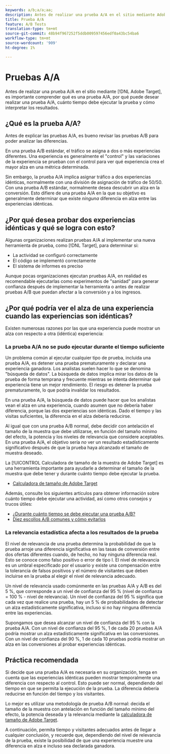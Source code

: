 ```yaml
---
keywords: a/b;a/a;aa;
description: Antes de realizar una prueba A/A en el sitio mediante Adobe Target, es importante comprender qué es una prueba A/A, por qué puede desear realizar una prueba A/A, cuánto tiempo debe ejecutar la prueba y cómo interpretar los resultados.
title: Prueba A/A
feature: A/B Tests
translation-type: tm+mt
source-git-commit: 48b94f967252f5ddb009597456edf0a43bc54ba6
workflow-type: tm+mt
source-wordcount: '909'
ht-degree: 1%

---
```



# Pruebas A/A

Antes de realizar una prueba A/A en el sitio mediante [!DNL Adobe Target], es importante comprender qué es una prueba A/A, por qué puede desear realizar una prueba A/A, cuánto tiempo debe ejecutar la prueba y cómo interpretar los resultados.

## ¿Qué es la prueba A/A?

Antes de explicar las pruebas A/A, es bueno revisar las pruebas A/B para poder analizar las diferencias.

En una prueba A/B estándar, el tráfico se asigna a dos o más experiencias diferentes. Una experiencia es generalmente el &quot;control&quot; y las variaciones de la experiencia se prueban con el control para ver qué experiencia crea el mayor alza en una métrica determinada.

Sin embargo, la prueba A/A implica asignar tráfico a dos experiencias idénticas, normalmente con una división de asignación de tráfico de 50/50. Con una prueba A/B estándar, normalmente desea descubrir un alza en la conversión. Esto difiere de una prueba A/A en la que su objetivo es generalmente determinar que existe *ninguna* diferencia en alza entre las experiencias idénticas.

## ¿Por qué desea probar dos experiencias idénticas y qué se logra con esto?

Algunas organizaciones realizan pruebas A/A al implementar una nueva herramienta de prueba, como [!DNL Target], para determinar si:

* La actividad se configuró correctamente
* El código se implementó correctamente
* El sistema de informes es preciso

Aunque pocas organizaciones ejecutan pruebas A/A, en realidad es recomendable ejecutarlas como experimentos de &quot;sanidad&quot; para generar confianza después de implementar la herramienta o antes de realizar pruebas A/B que puedan afectar a la conversión y a los ingresos.

## ¿Por qué podría ver el alza de una experiencia cuando las experiencias son idénticas?

Existen numerosas razones por las que una experiencia puede mostrar un alza con respecto a otra (idéntica) experiencia:

### La prueba A/A no se pudo ejecutar durante el tiempo suficiente

Un problema común al ejecutar cualquier tipo de prueba, incluida una prueba A/A, es detener una prueba prematuramente y declarar una experiencia ganadora. Los analistas suelen hacer lo que se denomina &quot;búsqueda de datos&quot;. La búsqueda de datos implica mirar los datos de la prueba de forma temprana y frecuente mientras se intenta determinar qué experiencia tiene un mejor rendimiento. El riesgo es detener la prueba prematuramente, lo que podría invalidar los resultados.

En una prueba A/A, la búsqueda de datos puede hacer que los analistas vean el alza en una experiencia, cuando asumen que no debería haber diferencia, porque las dos experiencias son idénticas. Dado el tiempo y las visitas suficientes, la diferencia en el alza debería reducirse.

Al igual que con una prueba A/B normal, debe decidir con antelación el tamaño de la muestra que debe utilizarse, en función del tamaño mínimo del efecto, la potencia y los niveles de relevancia que considere aceptables. En una prueba A/A, el objetivo sería *no* ver un resultado estadísticamente significativo después de que la prueba haya alcanzado el tamaño de muestra deseado.

La [!UICONTROL Calculadora de tamaño de la muestra de Adobe Target] es una herramienta importante para ayudarle a determinar el tamaño de la muestra que debe tener y durante cuánto tiempo debe ejecutar la prueba.

* [Calculadora de tamaño de Adobe Target](/help/c-activities/t-test-ab/sample-size-determination.md#section_6B8725BD704C4AFE939EF2A6B6E834E6)

Además, consulte los siguientes artículos para obtener información sobre cuánto tiempo debe ejecutar una actividad, así como otros consejos y trucos útiles:

* [¿Durante cuánto tiempo se debe ejecutar una prueba A/B?](/help/c-activities/t-test-ab/sample-size-determination.md)
* [Diez escollos A/B comunes y cómo evitarlos](/help/c-activities/t-test-ab/common-ab-testing-pitfalls.md)

### La relevancia estadística afecta a los resultados de la prueba

El nivel de relevancia de una prueba determina la probabilidad de que la prueba arroje una diferencia significativa en las tasas de conversión entre dos ofertas diferentes cuando, de hecho, no hay ninguna diferencia real. Esto se conoce como falso positivo o error de tipo I. El nivel de relevancia es un umbral especificado por el usuario y existe una compensación entre la tolerancia de falsos positivos y el número de visitantes que deben incluirse en la prueba al elegir el nivel de relevancia adecuado.

Un nivel de relevancia usado comúnmente en las pruebas A/A y A/B es del 5 %, que corresponde a un nivel de confianza del 95 % (nivel de confianza = 100 % - nivel de relevancia). Un nivel de confianza del 95 % significa que cada vez que realice una prueba, hay un 5 % de probabilidades de detectar un alza estadísticamente significativa, incluso si no hay ninguna diferencia entre las experiencias.

Supongamos que desea alcanzar un nivel de confianza del 95 % con la prueba A/A. Con un nivel de confianza del 95 %, 1 de cada 20 pruebas A/A podría mostrar un alza estadísticamente significativa en las conversiones. Con un nivel de confianza del 90 %, 1 de cada 10 pruebas podría mostrar un alza en las conversiones al probar experiencias idénticas.

## Práctica recomendada

Si decide que una prueba A/A es necesaria en su organización, tenga en cuenta que las experiencias idénticas pueden mostrar temporalmente una diferencia con respecto al control. Esto puede ser normal, dependiendo del tiempo en que se permita la ejecución de la prueba. La diferencia debería reducirse en función del tiempo y los visitantes.

Lo mejor es utilizar una metodología de prueba A/B normal: decida el tamaño de la muestra con antelación en función del tamaño mínimo del efecto, la potencia deseada y la relevancia mediante la [calculadora de tamaño de Adobe Target](/help/c-activities/t-test-ab/sample-size-determination.md#section_6B8725BD704C4AFE939EF2A6B6E834E6).

A continuación, permita tiempo y visitantes adecuados antes de llegar a cualquier conclusión, y recuerde que, dependiendo del nivel de relevancia de la prueba, existe la posibilidad de que una experiencia muestre una diferencia en alza e incluso sea declarada ganadora.

